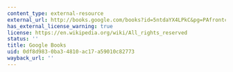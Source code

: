 ```yaml
---
content_type: external-resource
external_url: http://books.google.com/books?id=5ntdaYX4LPkC&pg=PAfrontcover
has_external_license_warning: true
license: https://en.wikipedia.org/wiki/All_rights_reserved
status: ''
title: Google Books
uid: 0df8d983-0ba3-4810-ac17-a59010c82773
wayback_url: ''
---
```


